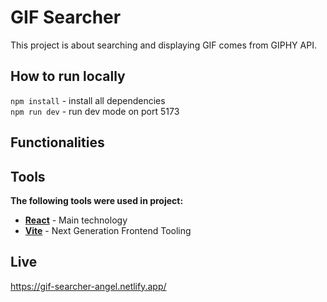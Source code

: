 # GIF Searcher

This project is about searching and displaying GIF comes from GIPHY API.

## How to run locally

`npm install` - install all dependencies  
`npm run dev` - run dev mode on port 5173

## Functionalities

## Tools

**The following tools were used in project:**

- **[React](https://github.com/facebook/react)** - Main technology
- **[Vite](https://vitejs.dev/)** - Next Generation Frontend Tooling

## Live

https://gif-searcher-angel.netlify.app/

